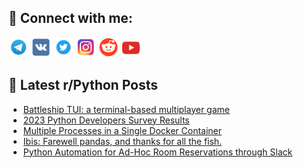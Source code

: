 ## 🔎 Connect with me:
[<img src="https://github.com/bullbesh/bullbesh/blob/main/images/Telegram.png" width="32" height="32" />](https://t.me/bullbesh)
[<img src="https://github.com/bullbesh/bullbesh/blob/main/images/VK.png" width="32" height="32" />](https://vk.com/bullbesh)
[<img src="https://github.com/bullbesh/bullbesh/blob/main/images/Twitter.png" width="32" height="32" />](https://twitter.com/bullbesh1)
[<img src="https://github.com/bullbesh/bullbesh/blob/main/images/Instagram.png" width="32" height="32" />](https://www.instagram.com/bullbesh)
[<img src="https://github.com/bullbesh/bullbesh/blob/main/images/Reddit.png" width="32" height="32" />](https://www.reddit.com/user/bullbesh)
[<img src="https://github.com/bullbesh/bullbesh/blob/main/images/YouTube.png" width="32" height="32" />](https://www.youtube.com/channel/UCtfjRs6uzgq5mfm8S06WTcg)

## 📕 Latest r/Python Posts
<!-- BLOG-POST-LIST:START -->
- [Battleship TUI: a terminal-based multiplayer game](https://www.reddit.com/r/Python/comments/1f4flrj/battleship_tui_a_terminalbased_multiplayer_game/)
- [2023 Python Developers Survey Results](https://www.reddit.com/r/Python/comments/1f43acl/2023_python_developers_survey_results/)
- [Multiple Processes in a Single Docker Container](https://www.reddit.com/r/Python/comments/1f432fi/multiple_processes_in_a_single_docker_container/)
- [Ibis: Farewell pandas, and thanks for all the fish.](https://www.reddit.com/r/Python/comments/1f41ol2/ibis_farewell_pandas_and_thanks_for_all_the_fish/)
- [Python Automation for Ad-Hoc Room Reservations through Slack](https://www.reddit.com/r/Python/comments/1f40uxd/python_automation_for_adhoc_room_reservations/)
<!-- BLOG-POST-LIST:END -->
